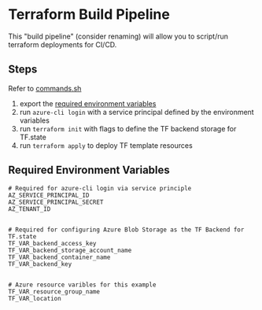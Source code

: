 # Terraform Build Pipeline

This "build pipeline" (consider renaming) will allow you to script/run terraform deployments for CI/CD.

## Steps

Refer to [commands.sh](commands.sh)

1. export the [required environment variables](#required-environment-variables)
2. run ```azure-cli login``` with a service principal defined by the environment variables 
3. run ```terraform init``` with flags to define the TF backend storage for TF.state
4. run ```terraform apply``` to deploy TF template resources

## Required Environment Variables

```:bash
# Required for azure-cli login via service principle
AZ_SERVICE_PRINCIPAL_ID
AZ_SERVICE_PRINCIPAL_SECRET
AZ_TENANT_ID


# Required for configuring Azure Blob Storage as the TF Backend for TF.state
TF_VAR_backend_access_key
TF_VAR_backend_storage_account_name
TF_VAR_backend_container_name
TF_VAR_backend_key


# Azure resource varibles for this example
TF_VAR_resource_group_name
TF_VAR_location
```